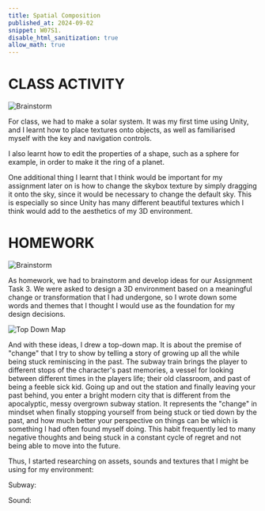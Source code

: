 ```yaml
---
title: Spatial Composition
published_at: 2024-09-02
snippet: W07S1.
disable_html_sanitization: true
allow_math: true
---
```


# CLASS ACTIVITY

![Brainstorm](/w07s1/brainstorm.png)

For class, we had to make a solar system. It was my first time using Unity, and I learnt how to place textures onto objects, as well as familiarised myself with the key and navigation controls. 



I also learnt how to edit the properties of a shape, such as a sphere for example, in order to make it the ring of a planet.



One additional thing I learnt that I think would be important for my assignment later on is how to change the skybox texture by simply dragging it onto the sky, since it would be necessary to change the default sky. This is especially so since Unity has many different beautiful textures which I think would add to the aesthetics of my 3D environment.

# HOMEWORK

![Brainstorm](/w07s1/brainstorm.png)

As homework, we had to brainstorm and develop ideas for our Assignment Task 3. We were asked to design a 3D environment based on a meaningful change or transformation that I had undergone, so I wrote down some words and themes that I thought I would use as the foundation for my design decisions. 

![Top Down Map](/w07s1/topdownmap.jpg)

And with these ideas, I drew a top-down map. It is about the premise of "change" that I try to show by telling a story of growing up all the while being stuck reminiscing in the past. The subway train brings the player to different stops of the character's past memories, a vessel for looking between different times in the players life; their old classroom, and past of being a feeble sick kid. Going up and out the station and finally leaving your past behind, you enter a bright modern city that is different from the apocalyptic, messy overgrown subway station. It represents the "change" in mindset when finally stopping yourself from being stuck or tied down by the past, and how much better your perspective on things can be which is something I had often found myself doing. This habit frequently led to many negative thoughts and being stuck in a constant cycle of regret and not being able to move into the future.

Thus, I started researching on assets, sounds and textures that I might be using for my environment:

Subway:

Sound: 
